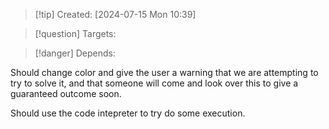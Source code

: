 
>[!tip] Created: [2024-07-15 Mon 10:39]

>[!question] Targets: 

>[!danger] Depends: 

Should change color and give the user a warning that we are attempting to try to solve it, and that someone will come and look over this to give a guaranteed outcome soon.

Should use the code intepreter to try do some execution.